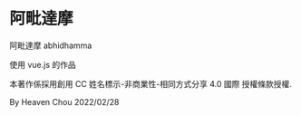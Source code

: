 # 阿毗達摩

阿毗達摩 abhidhamma

使用 vue.js 的作品

本著作係採用創用 CC 姓名標示-非商業性-相同方式分享 4.0 國際 授權條款授權.

By Heaven Chou 2022/02/28